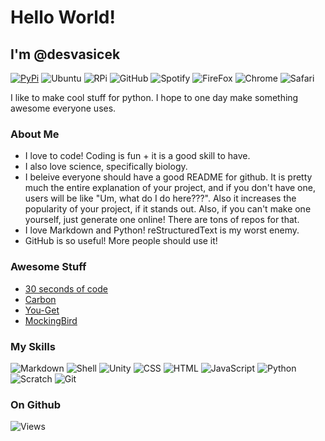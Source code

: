 # Hello World!
## I'm @desvasicek
[![PyPi](https://img.shields.io/badge/pypi-3775A9?style=for-the-badge&logo=pypi&logoColor=white)]()
![Ubuntu](https://img.shields.io/badge/Ubuntu-E95420?style=for-the-badge&logo=ubuntu&logoColor=white)
![RPi](https://img.shields.io/badge/Raspberry%20Pi-A22846?style=for-the-badge&logo=Raspberry%20Pi&logoColor=white)
![GitHub](https://img.shields.io/badge/GitHub-100000?style=for-the-badge&logo=github&logoColor=white)
![Spotify](https://img.shields.io/badge/Spotify-1ED760?&style=for-the-badge&logo=spotify&logoColor=white)
![FireFox](https://img.shields.io/badge/Firefox_Browser-FF7139?style=for-the-badge&logo=Firefox-Browser&logoColor=white)
![Chrome](https://img.shields.io/badge/Google_chrome-4285F4?style=for-the-badge&logo=Google-chrome&logoColor=white)
![Safari](https://img.shields.io/badge/Safari-FF1B2D?style=for-the-badge&logo=Safari&logoColor=white)

I like to make cool stuff for python. I hope to one day make something awesome everyone uses.
### About Me
- I love to code! Coding is fun + it is a good skill to have. 
- I also love science, specifically biology. 
- I beleive everyone should have a good README for github. It is pretty much the entire explanation of your project, and if you don't have one, users will be like "Um, what do I do here???". Also it increases the popularity of your project, if it stands out. Also, if you can't make one yourself, just generate one online! There are tons of repos for that.
- I love Markdown and Python! reStructuredText is my worst enemy.
- GitHub is so useful! More people should use it!
### Awesome Stuff
- [30 seconds of code](https://github.com/30-seconds/30-seconds-of-code)
- [Carbon](https://github.com/carbon-design-system/carbon)
- [You-Get](https://github.com/soimort/you-get)
- [MockingBird](https://github.com/babysor/MockingBird)
### My Skills
![Markdown](https://img.shields.io/badge/Markdown-000000?style=for-the-badge&logo=markdown&logoColor=white)
![Shell](https://img.shields.io/badge/Shell_Script-121011?style=for-the-badge&logo=gnu-bash&logoColor=white)
![Unity](https://img.shields.io/badge/Unity-100000?style=for-the-badge&logo=unity&logoColor=white)
![CSS](https://img.shields.io/badge/CSS3-1572B6?style=for-the-badge&logo=css3&logoColor=white)
![HTML](https://img.shields.io/badge/HTML5-E34F26?style=for-the-badge&logo=html5&logoColor=white)
![JavaScript](https://img.shields.io/badge/JavaScript-323330?style=for-the-badge&logo=javascript&logoColor=F7DF1E)
![Python](https://img.shields.io/badge/Python-FFD43B?style=for-the-badge&logo=python&logoColor=blue)
![Scratch](https://img.shields.io/badge/Scratch-4D97FF?style=for-the-badge&logo=Scratch&logoColor=white)
![Git](https://img.shields.io/badge/GIT-E44C30?style=for-the-badge&logo=git&logoColor=white)
### On Github
![Views](https://hits.seeyoufarm.com/api/count/incr/badge.svg?url=https%3A%2F%2Fgithub.com%2Fdesvasicek1212%2Fhit-counter)
<!--START_SECTION:activity-->
<!--END_SECTION:activity-->

